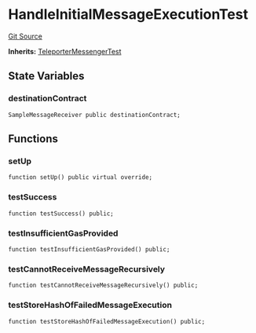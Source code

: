 # HandleInitialMessageExecutionTest
[Git Source](https://github.com/ava-labs/teleporter/blob/dde09fbf56cc395da6bfd76c7f894a3cf5b2cd9e/src/Teleporter/tests/HandleInitialMessageExecutionTests.t.sol)

**Inherits:**
[TeleporterMessengerTest](/src/Teleporter/tests/TeleporterMessengerTest.t.sol/contract.TeleporterMessengerTest.md)


## State Variables
### destinationContract

```solidity
SampleMessageReceiver public destinationContract;
```


## Functions
### setUp


```solidity
function setUp() public virtual override;
```

### testSuccess


```solidity
function testSuccess() public;
```

### testInsufficientGasProvided


```solidity
function testInsufficientGasProvided() public;
```

### testCannotReceiveMessageRecursively


```solidity
function testCannotReceiveMessageRecursively() public;
```

### testStoreHashOfFailedMessageExecution


```solidity
function testStoreHashOfFailedMessageExecution() public;
```


